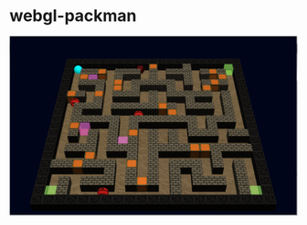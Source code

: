 # webgl-packman

![Screen of game](https://github.com/MaDRaGe/webgl-packman/blob/master/Packman.png?raw=true)
